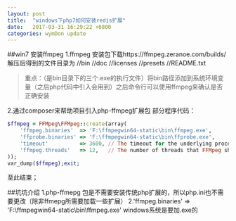 ```yaml
---
layout: post
title:  "windows下php7如何安装redis扩展"
date:   2017-03-31 16:29:22 +0800
categories: wymDon update
---
```

##win7 安装ffmpeg
1.ffmpeg 安装包下载https://ffmpeg.zeranoe.com/builds/ 
解压后得到的文件目录为
//bin
//doc
//licenses
//presets
//README.txt
>重点：（是bin目录下的三个.exe的执行文件）将bin路径添加到系统环境变量（之后php代码中引入会用到）之后命令行可以使用ffmpeg来确认是否正确安装

2.通过composer来帮助项目引入php-ffmpeg扩展包
部分程序代码：
```ruby
$ffmpeg = FFMpeg\FFMpeg::create(array(
	'ffmpeg.binaries'  => 'F:\ffmpegwin64-static\bin\ffmpeg.exe',
	'ffprobe.binaries' => 'F:\ffmpegwin64-static\bin\ffprobe.exe',
	'timeout'          => 3600, // The timeout for the underlying process
	'ffmpeg.threads'   => 12,   // The number of threads that FFMpeg should use
));
var_dump($ffmpeg);exit;
```
至此结束；

##坑坑介绍
1.php-ffmepg 包是不需要安装传统php扩展的，所以php.ini也不需要更改（除非ffmepg所需要加载一些扩展）
2.'ffmpeg.binaries'  => 'F:\ffmpegwin64-static\bin\ffmpeg.exe' windows系统是要加.exe的